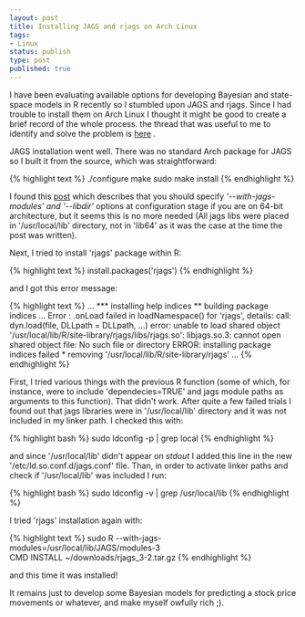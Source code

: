```yaml
---
layout: post
title: Installing JAGS and rjags on Arch Linux
tags:
- Linux
status: publish
type: post
published: true
---
```


I have been evaluating available options for developing Bayesian and state-space models in R recently so I stumbled upon JAGS and rjags. Since I had trouble to install them on Arch Linux I thought it might be good to create a brief record of the whole process. the thread that was useful to me to identify and solve the problem is [here](http://sourceforge.net/projects/mcmc-jags/forums/forum/610037/topic/4996525) 
.

JAGS installation went well. There was no standard Arch package for JAGS so I built it from the source, which was straightforward:

{% highlight text %}
./configure 
make
sudo make install
{% endhighlight %}

I found this [post](http://quote.ucsd.edu/blogs/rogblog/2008/11/09/installing-rjags-on-64-bit-debian-etch/) which describes that you should specify *'--with-jags-modules' and '--libdir'* options at configuration stage if you are on 64-bit architecture, but it seems this is no more needed (All jags libs were placed in '/usr/local/lib' directory, not in 'lib64' as it was the case at the time the post was written).

Next, I tried to install 'rjags' package within R: 

{% highlight text %}
install.packages('rjags') 
{% endhighlight %}

and I got this error message: 

{% highlight text %}
...
*** installing help indices 
** building package indices ... 
Error : .onLoad failed in loadNamespace() for 'rjags', details:
call: dyn.load(file, DLLpath = DLLpath, ...) 
error: unable to load shared object 
'/usr/local/lib/R/site-library/rjags/libs/rjags.so': 
libjags.so.3: cannot open shared object file: 
No such file or directory 
ERROR: installing package indices failed * 
removing '/usr/local/lib/R/site-library/rjags'
...
{% endhighlight %}

First, I tried various things with the previous R function (some of which, for instance, were to include 'dependecies=TRUE' and jags module paths as arguments to this function). That didn't work. After quite a few failed trials I found out that jags libraries were in '/usr/local/lib' directory and it was not included in my linker path. I checked this with:

{% highlight bash %}
sudo ldconfig -p | grep local
{% endhighlight %}

and since '/usr/local/lib' didn't appear on *stdout* I added this line in the new '/etc/ld.so.conf.d/jags.conf' file. Than, in order to activate linker paths and check if '/usr/local/lib' was included I run:

{% highlight bash %}
sudo ldconfig -v | grep /usr/local/lib
{% endhighlight %}

I tried 'rjags' installation again with:

{% highlight text %}
sudo R --with-jags-modules=/usr/local/lib/JAGS/modules-3 \
CMD INSTALL ~/downloads/rjags_3-2.tar.gz
{% endhighlight %}

and this time it was installed! 

It remains just to develop some Bayesian models for predicting a stock price movements or whatever, and make myself owfully rich ;).  





